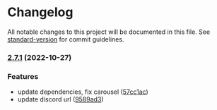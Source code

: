 # Changelog

All notable changes to this project will be documented in this file. See [standard-version](https://github.com/conventional-changelog/standard-version) for commit guidelines.

### [2.7.1](https://github.com/cssninjaStudio/nephos/compare/v2.7.0...v2.7.1) (2022-10-27)


### Features

* update dependencies, fix carousel ([57cc1ac](https://github.com/cssninjaStudio/nephos/commit/57cc1acbfe2edd61388697acf2ddf30669f41a32))
* update discord url ([9589ad3](https://github.com/cssninjaStudio/nephos/commit/9589ad35bad76493581ca6ac0193ab30fe8ed462))

